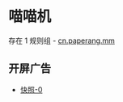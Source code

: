 # 喵喵机

存在 1 规则组 - [cn.paperang.mm](/src/apps/cn.paperang.mm.ts)

## 开屏广告

- [快照-0](https://i.gkd.li/import/13599769)
